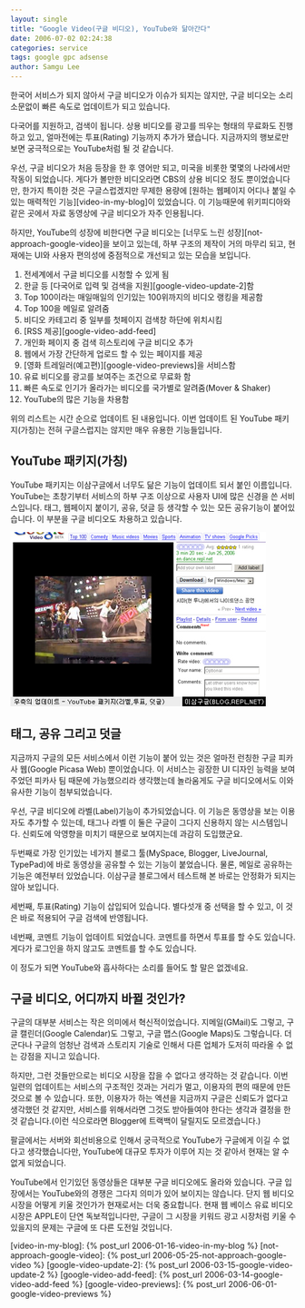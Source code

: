 ```yaml
---
layout: single
title: "Google Video(구글 비디오), YouTube와 닮아간다"
date: 2006-07-02 02:24:38
categories: service
tags: google gpc adsense
author: Samgu Lee
---
```


한국어 서비스가 되지 않아서 구글 비디오가 이슈가 되지는 않지만, 구글 비디오는 소리소문없이 빠른 속도로 업데이트가 되고 있습니다.

다국어를 지원하고, 검색이 됩니다. 상용 비디오를 광고를 띄우는 형태의 무료화도 진행하고 있고, 얼마전에는 투표(Rating) 기능까지 추가가 됐습니다. 지금까지의 행보로만 보면 궁극적으로는 YouTube처럼 될 것 같습니다.

우선, 구글 비디오가 처음 등장을 한 후 영어만 되고, 미국을 비롯한 몇몇의 나라에서만 작동이 되었습니다. 게다가 볼만한 비디오라면 CBS의 상용 비디오 정도 뿐이었습니다만, 한가지 특이한 것은 구글스럽겠지만 무제한 용량에 [원하는 웹페이지 어디나 붙일 수 있는 매력적인 기능][video-in-my-blog]이 있었습니다. 이 기능때문에 위키피디아와 같은 곳에서 자료 동영상에 구글 비디오가 자주 인용됩니다.

하지만, YouTube의 성장에 비한다면 구글 비디오는 [너무도 느린 성장][not-approach-google-video]을 보이고 있는데, 하부 구조의 제작이 거의 마무리 되고, 현재에는 UI와 사용자 편의성에 중점적으로 개선되고 있는 모습을 보입니다.

1. 전세계에서 구글 비디오를 시청할 수 있게 됨
2. 한글 등 [다국어로 입력 및 검색을 지원][google-video-update-2]함
3. Top 100이라는 매일매일의 인기있는 100위까지의 비디오 랭킹을 제공함
4. Top 100을 메일로 알려줌
5. 비디오 카테고리 중 일부를 첫페이지 검색창 하단에 위치시킴
6. [RSS 제공][google-video-add-feed]
7. 개인화 페이지 중 검색 히스토리에 구글 비디오 추가
8. 웹에서 가장 간단하게 업로드 할 수 있는 페이지를 제공
9. [영화 트레일러(예고편)][google-video-previews]을 서비스함
10. 유료 비디오를 광고를 보여주는 조건으로 무료화 함
11. 빠른 속도로 인기가 올라가는 비디오를 국가별로 알려줌(Mover & Shaker)
12. YouTube의 많은 기능을 차용함

위의 리스트는 시간 순으로 업데이트 된 내용입니다. 이번 업데이트 된 YouTube 패키지(가칭)는 전혀 구글스럽지는 않지만 매우 유용한 기능들입니다.

## YouTube 패키지(가칭)

YouTube 패키지는 이삼구글에서 너무도 닮은 기능이 업데이트 되서 붙인 이름입니다. YouTube는 초창기부터 서비스의 하부 구조 이상으로 사용자 UI에 많은 신경을 쓴 서비스입니다. 태그, 웹페이지 붙이기, 공유, 덧글 등 생각할 수 있는 모든 공유기능이 붙어있습니다. 이 부분을 구글 비디오도 차용하고 있습니다.

![구글 비디오의 업데이트 - YouTube 패키지](/assets/youtube_pack.jpg)

## 태그, 공유 그리고 덧글

지금까지 구글의 모든 서비스에서 이런 기능이 붙어 있는 것은 얼마전 런칭한 구글 피카사 웹(Google Picasa Web) 뿐이었습니다. 이 서비스는 굉장한 UI 디자인 능력을 보여주었던 피카사 팀 때문에 가능했으리라 생각했는데 놀라움게도 구글 비디오에서도 이와 유사한 기능이 첨부되었습니다.

우선, 구글 비디오에 라벨(Label)기능이 추가되었습니다. 이 기능은 동영상을 보는 이용자도 추가할 수 있는데, 태그나 라벨 이 둘은 구글이 그다지 신용하지 않는 시스템입니다. 신뢰도에 악영향을 미치기 때문으로 보여지는데 과감히 도입했군요.

두번째로 가장 인기있는 네가지 블로그 툴(MySpace, Blogger, LiveJournal, TypePad)에 바로 동영상을 공유할 수 있는 기능이 붙었습니다. 물론, 메일로 공유하는 기능은 예전부터 있었습니다. 이삼구글 블로그에서 테스트해 본 바로는 안정화가 되지는 않아 보입니다.

세번째, 투표(Rating) 기능이 삽입되어 있습니다. 별다섯개 중 선택을 할 수 있고, 이 것은 바로 적용되어 구글 검색에 반영됩니다.

네번째, 코멘트 기능이 업데이트 되었습니다. 코멘트를 하면서 투표를 할 수도 있습니다. 게다가 로그인을 하지 않고도 코멘트를 할 수도 있습니다.

이 정도가 되면 YouTube와 흡사하다는 소리를 들어도 할 말은 없겠네요.

## 구글 비디오, 어디까지 바뀔 것인가?

구글의 대부분 서비스는 작은 의미에서 혁신적이었습니다. 지메일(GMail)도 그렇고, 구글 캘린더(Google Calendar)도 그렇고, 구글 맵스(Google Maps)도 그렇습니다. 더군다나 구글의 엄청난 검색과 스토리지 기술로 인해서 다른 업체가 도저히 따라올 수 없는 강점을 지니고 있습니다.

하지만, 그런 것들만으로는 비디오 시장을 잡을 수 없다고 생각하는 것 같습니다. 이번 일련의 업데이트는 서비스의 구조적인 것과는 거리가 멀고, 이용자의 편의 때문에 만든 것으로 볼 수 있습니다. 또한, 이용자가 하는 엑션을 지금까지 구글은 신뢰도가 없다고 생각했던 것 같지만, 서비스를 위해서라면 그것도 받아들여야 한다는 생각과 결정을 한 것 같습니다.(이런 식으로라면 Blogger에 트랙백이 달릴지도 모르겠습니다.)

팔글에서는 서버와 회선비용으로 인해서 궁극적으로 YouTube가 구글에게 이길 수 없다고 생각했습니다만, YouTube에 대규모 투자가 이루어 지는 것 같아서 현재는 알 수 없게 되었습니다.

YouTube에서 인기있던 동영상들은 대부분 구글 비디오에도 올라와 있습니다. 구글 입장에서는 YouTube와의 경쟁은 그다지 의미가 있어 보이지는 않습니다. 단지 웹 비디오 시장을 어떻게 키울 것인가가 현재로서는 더욱 중요합니다. 현재 웹 베이스 유료 비디오 시장은 APPLE이 단연 독보적입니다만, 구글이 그 시장을 키워드 광고 시장처럼 키울 수 있을지의 문제는 구글에 또 다른 도전일 것입니다.

[video-in-my-blog]: {% post_url 2006-01-16-video-in-my-blog %}
[not-approach-google-video]: {% post_url 2006-05-25-not-approach-google-video %}
[google-video-update-2]: {% post_url 2006-03-15-google-video-update-2 %}
[google-video-add-feed]: {% post_url 2006-03-14-google-video-add-feed %}
[google-video-previews]: {% post_url 2006-06-01-google-video-previews %}
